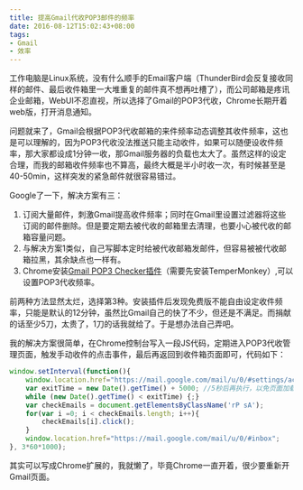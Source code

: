 ```yaml
---
title: 提高Gmail代收POP3邮件的频率
date: 2016-08-12T15:02:43+08:00
tags:
- Gmail
- 效率
---
```


工作电脑是Linux系统，没有什么顺手的Email客户端（ThunderBird会反复接收同样的邮件、最后收件箱里一大堆重复的邮件真不想再吐槽了），而公司邮箱是疼讯企业邮箱，WebUI不忍直视，所以选择了Gmail的POP3代收，Chrome长期开着web版，打开消息通知。

问题就来了，Gmail会根据POP3代收邮箱的来件频率动态调整其收件频率，这也是可以理解的，因为POP3代收没法推送只能主动收件，如果可以随便设收件频率，那大家都设成1分钟一收，那Gmail服务器的负载也太大了。虽然这样的设定合理，而我的邮箱收件频率也不算高，最终大概是半小时收一次，有时候甚至是40-50min，这样突发的紧急邮件就很容易错过。

Google了一下，解决方案有三：
1. 订阅大量邮件，刺激Gmail提高收件频率；同时在Gmail里设置过滤器将这些订阅的邮件删除。但是要定期去被代收的邮箱里去清理，也要小心被代收的邮箱容量问题。
2. 与解决方案1类似，自己写脚本定时给被代收邮箱发邮件，但容易被被代收邮箱拉黑，其余缺点也一样有。
3. Chrome安装[Gmail POP3 Checker插件](http://www.danielslaughter.com/projects/gmail-pop3-checker-for-greasemonkey/#install)（需要先安装TemperMonkey）,可以设置POP3代收频率。

前两种方法显然太烂，选择第3种。安装插件后发现免费版不能自由设定收件频率，只能是默认的12分钟，虽然比Gmail自己的快了不少，但还是不满足。而捐献的话至少5刀，太贵了，1刀的话我就给了。于是想办法自己弄吧。

我的解决方案很简单，在Chrome控制台写入一段JS代码，定期进入POP3代收管理页面，触发手动收件的点击事件，最后再返回到收件箱页面即可，代码如下：
```javascript
window.setInterval(function(){
    window.location.href="https://mail.google.com/mail/u/0/#settings/accounts";
    var exitTime = new Date().getTime() + 5000; //5秒后再执行，以免页面加载慢
    while (new Date().getTime() < exitTime) {;}
    var checkEmails = document.getElementsByClassName('rP sA');
    for(var i =0; i < checkEmails.length; i++){
        checkEmails[i].click();
    }
    window.location.href="https://mail.google.com/mail/u/0/#inbox";
}, 3*60*1000);
```

其实可以写成Chrome扩展的，我就懒了，毕竟Chrome一直开着，很少要重新开Gmail页面。
